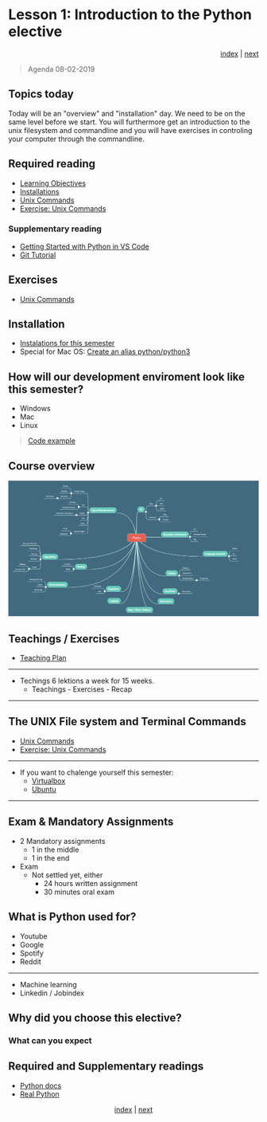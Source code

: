 # Lesson 1: Introduction to the Python elective

<div align="right">
<a href="https://python-elective-1-spring-2019.github.io/">index</a> | 
<a href="../../../Lesson-02-Introduction-to-Python-and-Python-Strings/blob/master/README.md">next</a>
</div>

> Agenda 08-02-2019

## Topics today
Today will be an "overview" and "installation" day. We need to be on the same level before we start. You will furthermore get an introduction to the unix filesystem and commandline and you will have exercises in controling your computer through the commandline. 

## Required reading
* [Learning Objectives](/other_materials/learning_objectives.md)
* [Installations](/other_materials/installation.md)
* [Unix Commands](/other_materials/unix_commands.md)
* [Exercise: Unix Commands](/exercises/UNIX_commands.md)

### Supplementary reading
* [Getting Started with Python in VS Code](https://code.visualstudio.com/docs/python/python-tutorial)
* [Git Tutorial](/other_materials/git-tutorial.md)

## Exercises
* [Unix Commands](/exercises/UNIX_commands.md)

## Installation
* [Instalations for this semester](/other_materials/installation.md)
* Special for Mac OS: [Create an alias python/python3](/other_materials/mac_alias.md)
 

## How will our development enviroment look like this semester?
* Windows
* Mac
* Linux

> [Code example](code_from_today/hello.py)

## Course overview

![](other_materials/src/python_semester.png)

## Teachings / Exercises
* [Teaching Plan](https://python-elective-1-spring-2019.github.io/)  
---
* Techings 6 lektions a week for 15 weeks.  
    * Teachings - Exercises - Recap  
---

## The UNIX File system and Terminal Commands
* [Unix Commands](/other_materials/unix_commands.md)
* [Exercise: Unix Commands](/exercises/UNIX_commands.md)
---
* If you want to chalenge yourself this semester:
    * [Virtualbox](https://www.virtualbox.org/wiki/Downloads)
    * [Ubuntu](https://www.ubuntu.com/)
---

## Exam & Mandatory Assignments
* 2 Mandatory assignments
    * 1 in the middle
    * 1 in the end 
* Exam
    * Not settled yet, either
        * 24 hours written assignment
        * 30 minutes oral exam
    <!--* 24 hour exam
        * You get 10 randomly chosen exam questions/assignments
        * You are evaluated on 
          * "Correct code"
          * Code quallity
            * Test cases
            * Documentation
            * Finnish -->

## What is Python used for?
* Youtube
* Google
* Spotify
* Reddit
---
* Machine learning
* Linkedin / Jobindex

## Why did you choose this elective? 

### What can you expect


## Required and Supplementary readings
* [Python docs](https://docs.python.org/3.7/index.html)
* [Real Python](https://realpython.com/)

<div align="center">
<a href="https://python-elective-1-spring-2019.github.io/">index</a> | 
<a href="../../../Lesson-02-Introduction-to-Python-and-Python-Strings/blob/master/README.md">next</a>
</div>

